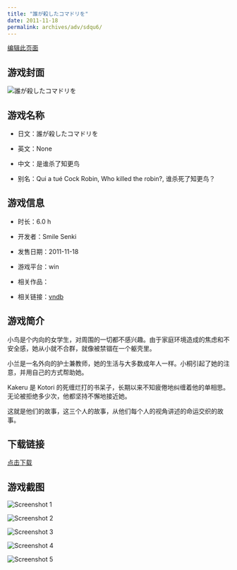 ```yaml
---
title: "誰が殺したコマドリを"
date: 2011-11-18
permalink: archives/adv/sdqu6/
---
```

[编辑此页面](https://github.com/ACG-3/ADV3-source/blob/main/source/_posts/%E8%AA%B0%E3%81%8C%E6%AE%BA%E3%81%97%E3%81%9F%E3%82%B3%E3%83%9E%E3%83%89%E3%83%AA%E3%82%92.md)

## 游戏封面

![誰が殺したコマドリを](https://pan.timero.xyz/d/onedrive/img_lib_001/%E8%AA%B0%E3%81%8C%E6%AE%BA%E3%81%97%E3%81%9F%E3%82%B3%E3%83%9E%E3%83%89%E3%83%AA%E3%82%92_cover.avif)


## 游戏名称

- 日文：誰が殺したコマドリを
- 英文：None
- 中文：是谁杀了知更鸟

- 别名：Qui a tué Cock Robin, Who killed the robin?, 谁杀死了知更鸟？


## 游戏信息

- 时长：6.0 h
- 开发者：Smile Senki
- 发售日期：2011-11-18
- 游戏平台：win
- 相关作品：

- 相关链接：[vndb](https://vndb.org/v8436)


## 游戏简介

小鸟是个内向的女学生，对周围的一切都不感兴趣。由于家庭环境造成的焦虑和不安全感，她从小就不合群，就像被禁锢在一个躯壳里。

小兰是一名外向的护士兼教师，她的生活与大多数成年人一样。小桐引起了她的注意，并用自己的方式帮助她。

Kakeru 是 Kotori 的死缠烂打的书呆子，长期以来不知疲倦地纠缠着他的单相思。无论被拒绝多少次，他都坚持不懈地接近她。

这就是他们的故事，这三个人的故事，从他们每个人的视角讲述的命运交织的故事。


## 下载链接

[点击下载](https://pan.timero.xyz/onedrive/adv_lib_001/%E8%AA%B0%E3%81%8C%E6%AE%BA%E3%81%97%E3%81%9F%E3%82%B3%E3%83%9E%E3%83%89%E3%83%AA%E3%82%92)


## 游戏截图


![Screenshot 1](https://pan.timero.xyz/d/onedrive/img_lib_001/%E8%AA%B0%E3%81%8C%E6%AE%BA%E3%81%97%E3%81%9F%E3%82%B3%E3%83%9E%E3%83%89%E3%83%AA%E3%82%92_Screenshot_1.avif)

![Screenshot 2](https://pan.timero.xyz/d/onedrive/img_lib_001/%E8%AA%B0%E3%81%8C%E6%AE%BA%E3%81%97%E3%81%9F%E3%82%B3%E3%83%9E%E3%83%89%E3%83%AA%E3%82%92_Screenshot_2.avif)

![Screenshot 3](https://pan.timero.xyz/d/onedrive/img_lib_001/%E8%AA%B0%E3%81%8C%E6%AE%BA%E3%81%97%E3%81%9F%E3%82%B3%E3%83%9E%E3%83%89%E3%83%AA%E3%82%92_Screenshot_3.avif)

![Screenshot 4](https://pan.timero.xyz/d/onedrive/img_lib_001/%E8%AA%B0%E3%81%8C%E6%AE%BA%E3%81%97%E3%81%9F%E3%82%B3%E3%83%9E%E3%83%89%E3%83%AA%E3%82%92_Screenshot_4.avif)

![Screenshot 5](https://pan.timero.xyz/d/onedrive/img_lib_001/%E8%AA%B0%E3%81%8C%E6%AE%BA%E3%81%97%E3%81%9F%E3%82%B3%E3%83%9E%E3%83%89%E3%83%AA%E3%82%92_Screenshot_5.avif)

